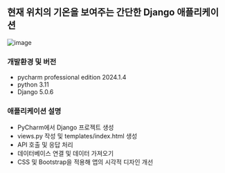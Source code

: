 ## 현재 위치의 기온을 보여주는 간단한 Django 애플리케이션
![image](https://github.com/vmkmym/backend-django/assets/71699054/46d0537f-d099-4e35-80f5-25b15008f6de)

### 개발환경 및 버전
- pycharm professional edition 2024.1.4
- python 3.11
- Django 5.0.6

### 애플리케이션 설명
- PyCharm에서 Django 프로젝트 생성
- views.py 작성 및 templates/index.html 생성
- API 호출 및 응답 처리
- 데이터베이스 연결 및 데이터 가져오기
- CSS 및 Bootstrap을 적용해 앱의 시각적 디자인 개선
